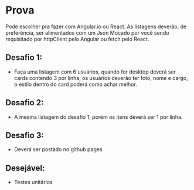 # Prova
Pode escolher pra fazer com Angular.io ou React.
As listagens deverão, de preferência, ser alimentados com um Json Mocado por você sendo requisitado por httpClient pelo Angular ou fetch pelo React.

## Desafio 1:
- Faça uma listagem com 6 usuários, quando for desktop deverá ser cards contendo 3 por linha, os usuários deverão ter foto, nome e cargo, o estilo dentro do card poderá como achar melhor.

## Desafio 2:
- A mesma listagem do desafio 1, porém os itens deverá ser 1 por linha.

## Desafio 3:
- Deverá ser postado no github pages

## Desejável:
- Testes unitários

